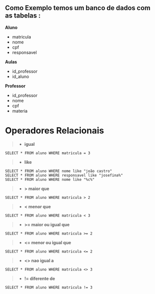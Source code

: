 Como Exemplo temos um banco de dados com as tabelas : 
--- 
**Aluno**
- matricula  
- nome
- cpf
- responsavel  

**Aulas**
- id_professor  
- id_aluno

**Professor**
- id_professor 
- nome
- cpf
- materia  

# Operadores Relacionais
> - **igual**
```
SELECT * FROM aluno WHERE matricula = 3  
```
>- **like** 
```
SELECT * FROM aluno WHERE nome like "joão castro"  
SELECT * FROM aluno WHERE responsavel like "josefina%"  
SELECT * FROM aluno WHERE nome like "%c%"  
```
>- **> maior que** 
```
SELECT * FROM aluno WHERE matricula > 2  
```
>- **< menor que** 
```
SELECT * FROM aluno WHERE matricula < 3  
```
>- **>= maior ou igual que** 
```
SELECT * FROM aluno WHERE matricula >= 2  
```
>- **<= menor ou igual que** 
```
SELECT * FROM aluno WHERE matricula <= 2  
```
>- **<> nao igual a** 
```
SELECT * FROM aluno WHERE matricula <> 3  
```
>- **!= diferente de** 
```
SELECT * FROM aluno WHERE matricula != 3  
```